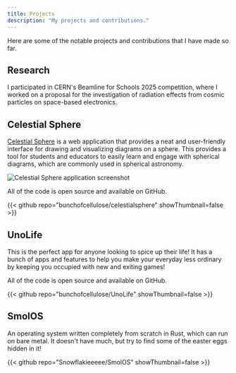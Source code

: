 ```yaml
---
title: Projects
description: "My projects and contributions."
---
```


Here are some of the notable projects and contributions that I have made so far.

## Research

I participated in CERN's Beamline for Schools 2025 competition, where I worked on a proposal for the investigation of radiation effects from cosmic particles on space-based electronics.

## Celestial Sphere

[Celestial Sphere](https://bunchofcellulose.github.io/celestialsphere/) is a web application that provides a neat and user-friendly interface for drawing and visualizing diagrams on a sphere. This provides a tool for students and educators to easily learn and engage with spherical diagrams, which are commonly used in spherical astronomy.

![Celestial Sphere application screenshot](celsphere.png "A confusing diagram in Roy and Clarke's book, which is made clearer with Celestial Sphere.")

All of the code is open source and available on GitHub.

{{< github repo="bunchofcellulose/celestialsphere" showThumbnail=false >}}

## UnoLife

This is the perfect app for anyone looking to spice up their life! It has a bunch of apps and features to help you make your everyday less ordinary by keeping you occupied with new and exiting games!

All of the code is open source and available on GitHub.

{{< github repo="bunchofcellulose/UnoLife" showThumbnail=false >}}

## SmolOS

An operating system written completely from scratch in Rust, which can run on bare metal. It doesn't have much, but try to find some of the easter eggs hidden in it!

{{< github repo="Snowflakieeeee/SmolOS" showThumbnail=false >}}
